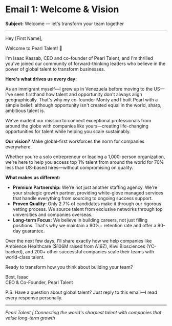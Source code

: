 # Email 1: Welcome & Vision

**Subject:** Welcome — let's transform your team together

---

Hey [First Name],

Welcome to Pearl Talent! 🎉

I'm Isaac Kassab, CEO and co-founder of Pearl Talent, and I'm thrilled you've joined our community of forward-thinking leaders who believe in the power of global talent to transform businesses.

**Here's what drives us every day:**

As an immigrant myself—I grew up in Venezuela before moving to the US—I've seen firsthand how talent and opportunity don't always align geographically. That's why my co-founder Monty and I built Pearl with a simple belief: although opportunity isn't created equal in the world, sharp, ambitious talent is. 

We've made it our mission to connect exceptional professionals from around the globe with companies like yours—creating life-changing opportunities for talent while helping you scale sustainably.

**Our vision?** Make global-first workforces the norm for companies everywhere.

Whether you're a solo entrepreneur or leading a 1,000-person organization, we're here to help you access top 1% talent from around the world for 70% less than US-based hires—without compromising on quality.

**What makes us different:**
- **Premium Partnership:** We're not just another staffing agency. We're your strategic growth partner, providing white-glove managed services that handle everything from sourcing to ongoing success support.
- **Proven Quality:** Only 2.7% of candidates make it through our rigorous vetting process. We source talent from exclusive networks through top universities and companies overseas.
- **Long-term Focus:** We believe in building careers, not just filling positions. That's why we maintain a 90%+ retention rate and offer a 90-day guarantee.

Over the next few days, I'll share exactly how we help companies like Ambience Healthcare ($106M raised from A16Z), Kiwi Biosciences (YC-backed), and 200+ other successful companies scale their teams with world-class talent.

Ready to transform how you think about building your team?

Best,
Isaac  
CEO & Co-Founder, Pearl Talent

P.S. Have a question about global talent? Just reply to this email—I read every response personally.

---

*Pearl Talent | Connecting the world's sharpest talent with companies that value long-term growth* 